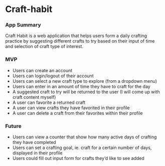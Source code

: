 # Craft-habit

### App Summary 

Craft Habit is a web application that helps users form a daily crafting practice by 
suggesting different crafts to try based on their input of time and selection of craft type of interest. 

### MVP
* Users can create an account
* Users can login/logout of their account
* Users can select a new craft type to explore (from a dropdown menu)
* Users can enter in an amount of time they have to craft for the day
* A suggested craft to try will be returned to the user (I will come up with craft content myself) 
* A user can favorite a returned craft
* A user can view crafts they have favorited in their profile 
* A user can delete a craft from their favorites within their profile 

### Future
* Users can view a counter that show how many active days of crafting they have completed 
* Users can set a crafting goal, ie. craft for a certain number of days, displayed in their profile
* Users could fill out input form for crafts they’d like to see added
